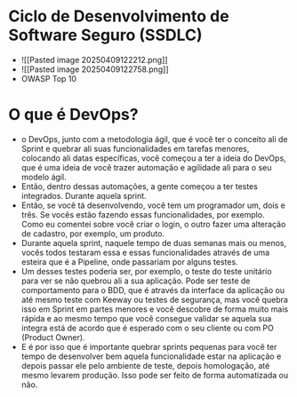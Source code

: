 # Ciclo de Desenvolvimento de Software Seguro (SSDLC)
- ![[Pasted image 20250409122212.png]]
- ![[Pasted image 20250409122758.png]]
- OWASP Top 10
# O que é DevOps?
- o DevOps, junto com a metodologia ágil, que é você ter o conceito ali de Sprint e quebrar ali suas funcionalidades em tarefas menores, colocando ali datas específicas, você começou a ter a ideia do DevOps, que é uma ideia de você trazer automação e agilidade ali para o seu modelo ágil.
- Então, dentro dessas automações, a gente começou a ter testes integrados. Durante aquela sprint.
- Então, se você tá desenvolvendo, você tem um programador um, dois e três. Se vocês estão fazendo essas funcionalidades, por exemplo. Como eu comentei sobre você criar o login, o outro fazer uma alteração de cadastro, por exemplo, um produto.
- Durante aquela sprint, naquele tempo de duas semanas mais ou menos, vocês todos testaram essa e essas funcionalidades através de uma esteira que é a Pipeline, onde passariam por alguns testes.
- Um desses testes poderia ser, por exemplo, o teste do teste unitário para ver se não quebrou ali a sua aplicação. Pode ser teste de comportamento para o BDD, que é através da interface da aplicação ou até mesmo teste com Keeway ou testes de segurança, mas você quebra isso em Sprint em partes menores e você descobre de forma muito mais rápida e ao mesmo tempo que você consegue validar se aquela sua integra está de acordo que é esperado com o seu cliente ou com PO (Product Owner).
- E é por isso que é importante quebrar sprints pequenas para você ter tempo de desenvolver bem aquela funcionalidade estar na aplicação e depois passar ele pelo ambiente de teste, depois homologação, até mesmo levarem produção. Isso pode ser feito de forma automatizada ou não.